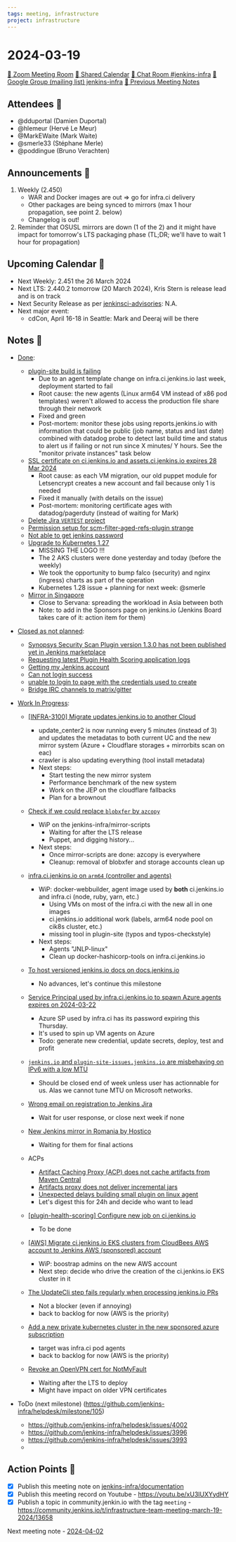 ```yaml
---
tags: meeting, infrastructure
project: infrastructure
---
```

<!-- markdownlint-disable MD026-->

# 2024-03-19

[:movie_camera: Zoom Meeting Room](https://zoom.us/j/92454301214?pwd=aEVoUi9EanpaakN3L1ZxRlpDQk5Ddz09)
[:calendar: Shared Calendar](https://jenkins.io/event-calendar/)
[:speech_balloon: Chat Room #jenkins-infra](https://matrix.to/#/#jenkins-infra:matrix.org)
[:email: Google Group (mailing list) jenkins-infra](https://groups.google.com/g/jenkins-infra)
[🧠 Previous Meeting Notes](https://github.com/jenkins-infra/documentation/blob/main/meetings/2024-03-12.md)

## Attendees 👥


<!-- Handles are community.jenkins.io handles -->
* @dduportal (Damien Duportal)
* @hlemeur (Hervé Le Meur)
* @MarkEWaite (Mark Waite)
* @smerle33 (Stéphane Merle)
* @poddingue (Bruno Verachten)

## Announcements :loudspeaker:

1. Weekly (2.450)
    * WAR and Docker images are out => go for infra.ci delivery
    * Other packages are being synced to mirrors (max 1 hour propagation, see point 2. below)
    * Changelog is out!
2. Reminder that OSUSL mirrors are down (1 of the 2) and it might have impact for tomorrow's LTS packaging phase (TL;DR; we'll have to wait 1 hour for propagation)

## Upcoming Calendar 📆

* Next Weekly: 2.451 the 26 March 2024
* Next LTS: 2.440.2 tomorrow (20 March 2024), Kris Stern is release lead and is on track
* Next Security Release as per [jenkinsci-advisories](https://groups.google.com/g/jenkinsci-advisories): N.A.
* Next major event:
    * cdCon, April 16-18 in Seattle: Mark and Deeraj will be there 

## Notes :book:

* [Done](https://github.com/jenkins-infra/helpdesk/milestone/104?closed=1):
  * [plugin-site build is failing](https://github.com/jenkins-infra/helpdesk/issues/3999)
      * Due to an agent template change on infra.ci.jenkins.io last week, deployment started to fail
      * Root cause: the new agents (Linux arm64 VM instead of x86 pod templates) weren't allowed to access the production file share through their network
      * Fixed and green
      * Post-mortem: monitor these jobs using reports.jenkins.io with information that could be public (job name, status and last date) combined with datadog probe to detect last build time and status to alert us if failing or not run since X minutes/ Y hours. See the "monitor private instances" task below
  * [SSL certificate on ci.jenkins.io and assets.ci.jenkins.io expires 28 Mar 2024](https://github.com/jenkins-infra/helpdesk/issues/3998)
      * Root cause: as each VM migration, our old puppet module for Letsencrypt creates a new account and fail because only 1 is needed
      * Fixed it manually (with details on the issue)
      * Post-mortem: monitoring certificate ages with datadog/pagerduty (instead of waiting for Mark)
  * [Delete Jira `VERTEST` project](https://github.com/jenkins-infra/helpdesk/issues/3995)
  * [Permission setup for scm-filter-aged-refs-plugin strange](https://github.com/jenkins-infra/helpdesk/issues/3994)
  * [Not able to get jenkins password](https://github.com/jenkins-infra/helpdesk/issues/3990)
  * [Upgrade to Kubernetes 1.27](https://github.com/jenkins-infra/helpdesk/issues/3948)
      * MISSING THE LOGO !!!
      * The 2 AKS clusters were done yesterday and today (before the weekly)
      * We took the opportunity to bump falco (security) and nginx (ingress) charts as part of the operation
      * Kubernetes 1.28 issue + planning for next week: @smerle 
  * [Mirror in Singapore](https://github.com/jenkins-infra/helpdesk/issues/2901)
      * Close to Servana: spreading the workload in Asia between both
      * Note: to add in the Sponsors page on jenkins.io (Jenkins Board takes care of it: action item for them)

* [Closed as not planned](https://github.com/jenkins-infra/helpdesk/milestone/104?closed=1):
  * [Synopsys Security Scan Plugin version 1.3.0 has not been published yet in Jenkins marketplace](https://github.com/jenkins-infra/helpdesk/issues/4001)
  * [Requesting latest Plugin Health Scoring application logs](https://github.com/jenkins-infra/helpdesk/issues/3997)
  * [Getting my Jenkins account](https://github.com/jenkins-infra/helpdesk/issues/3992)
  * [Can not login success](https://github.com/jenkins-infra/helpdesk/issues/3963)
  * [unable to login to page with the credentials used to create](https://github.com/jenkins-infra/helpdesk/issues/3960)
  * [Bridge IRC channels to matrix/gitter](https://github.com/jenkins-infra/helpdesk/issues/2879)

* [Work In Progress](https://github.com/jenkins-infra/helpdesk/milestone/104):
  * [[INFRA-3100] Migrate updates.jenkins.io to another Cloud](https://github.com/jenkins-infra/helpdesk/issues/2649)
      * update_center2 is now running every 5 minutes (instead of 3) and updates the metadatas to both current UC and the new mirror system (Azure + Cloudflare storages + mirrorbits scan on eac)
      * crawler is also updating everything (tool install metadata)
      * Next steps:
          * Start testing  the new mirror system
          * Performance benchmark of the new system
          * Work on the JEP on the cloudflare fallbacks 
          * Plan for a brownout
  * [Check if we could replace `blobxfer` by `azcopy`](https://github.com/jenkins-infra/helpdesk/issues/3414)
      * WiP on the jenkins-infra/mirror-scripts
          * Waiting for after the LTS release
          * Puppet, and digging history...
      * Next steps:
          * Once mirror-scripts are done: azcopy is everywhere
          * Cleanup: removal of blobxfer and storage accounts clean up
  * [infra.ci.jenkins.io on `arm64` (controller and agents)](https://github.com/jenkins-infra/helpdesk/issues/3823)
      * WiP: docker-webbuilder, agent image used by **both** ci.jenkins.io and infra.ci (node, ruby, yarn, etc.)
          * Using VMs on most of the infra.ci with the new all in one images
          * ci.jenkins.io additional work (labels, arm64 node pool on cik8s cluster, etc.)
          * missing tool in plugin-site (typos and typos-checkstyle)
      * Next steps:
          * Agents "JNLP-linux" 
          * Clean up docker-hashicorp-tools on infra.ci.jenkins.io
  * [To host versioned jenkins.io docs on docs.jenkins.io](https://github.com/jenkins-infra/helpdesk/issues/3885)
      * No advances, let's continue this milestone
  * [Service Principal used by infra.ci.jenkins.io to spawn Azure agents expires on 2024-03-22](https://github.com/jenkins-infra/helpdesk/issues/4000)
      * Azure SP used by infra.ci has its password expiring this Thursday.
      * It's used to spin up VM agents on Azure
      * Todo: generate new credential, update secrets, deploy, test and profit
  * [`jenkins.io` and `plugin-site-issues.jenkins.io` are misbehaving on IPv6 with a low MTU](https://github.com/jenkins-infra/helpdesk/issues/3978)
      * Should be closed end of week unless user has actionnable for us. Alas we cannot tune MTU on Microsoft networks.
  * [Wrong email on registration to Jenkins Jira](https://github.com/jenkins-infra/helpdesk/issues/3984)
      * Wait for user response, or close next week if none 
  * [New Jenkins mirror in Romania by Hostico](https://github.com/jenkins-infra/helpdesk/issues/3976)
      * Waiting for them for final actions

  * ACPs
      * [Artifact Caching Proxy (ACP) does not cache artifacts from Maven Central](https://github.com/jenkins-infra/helpdesk/issues/3969)
      * [Artifacts proxy does not deliver incremental jars](https://github.com/jenkins-infra/helpdesk/issues/3957)
      * [Unexpected delays building small plugin on linux agent](https://github.com/jenkins-infra/helpdesk/issues/3916)
      * Let's digest this for 24h and decide who want to lead

  * [[plugin-health-scoring] Configure new job on ci.jenkins.io](https://github.com/jenkins-infra/helpdesk/issues/3961)
      * To be done
  * [[AWS] Migrate ci.jenkins.io EKS clusters from CloudBees AWS account to Jenkins AWS (sponsored) account](https://github.com/jenkins-infra/helpdesk/issues/3954)
      * WiP: boostrap admins on the new AWS account
      * Next step: decide who drive the creation of the ci.jenkins.io EKS cluster in it

  * [The UpdateCli step fails regularly when processing jenkins.io PRs](https://github.com/jenkins-infra/helpdesk/issues/3958)
      * Not a blocker (even if annoying)
      * back to backlog for now (AWS is the priority)
  
  * [Add a new private kubernetes cluster in the new sponsored azure subscription](https://github.com/jenkins-infra/helpdesk/issues/3923)
      * target was infra.ci pod agents
      * back to backlog for now (AWS is the priority)
  
  * [Revoke an OpenVPN cert for NotMyFault](https://github.com/jenkins-infra/helpdesk/issues/3906)
      * Waiting after the LTS to deploy
      * Might have impact on older VPN certificates

* ToDo (next milestone) (https://github.com/jenkins-infra/helpdesk/milestone/105)
  * https://github.com/jenkins-infra/helpdesk/issues/4002
  * https://github.com/jenkins-infra/helpdesk/issues/3996
  * https://github.com/jenkins-infra/helpdesk/issues/3993
  * 
## Action Points :muscle:

<!-- How To: https://github.com/jenkins-infra/runbooks/tree/main/meetings -->
* [x] Publish this meeting note on [jenkins-infra/documentation](https://github.com/jenkins-infra/documentation) 
* [x] Publish this meeting record on Youtube - https://youtu.be/xU3lUXYydHY
* [x] Publish a topic in community.jenkin.io with the tag `meeting` - https://community.jenkins.io/t/infrastructure-team-meeting-march-19-2024/13658

Next meeting note - [2024-04-02](https://github.com/jenkins-infra/documentation/blob/main/meetings/2024-04-02.md) 